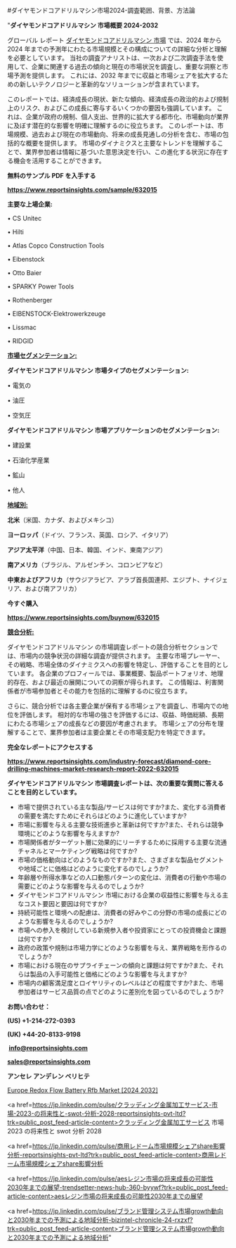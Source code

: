 #ダイヤモンドコアドリルマシン市場2024-調査範囲、背景、方法論

"<strong>ダイヤモンドコアドリルマシン 市場概要 2024-2032</strong>

グローバル レポート <a href=https://www.reportsinsights.com/sample/632015>ダイヤモンドコアドリルマシン 市場</a> では、2024 年から 2024 年までの予測年にわたる市場規模とその構成についての詳細な分析と理解を必要としています。 当社の調査アナリストは、一次および二次調査手法を使用して、企業に関連する過去の傾向と現在の市場状況を調査し、重要な洞察と市場予測を提供します。 これには、2032 年までに収益と市場シェアを拡大​​するための新しいテクノロジーと革新的なソリューションが含まれています。

このレポートでは、経済成長の現状、新たな傾向、経済成長の政治的および規制上のリスク、およびこの成長に寄与するいくつかの要因も強調しています。 これは、企業が政府の規制、個人支出、世界的に拡大する都市化、市場動向が業界に及ぼす潜在的な影響を明確に理解するのに役立ちます。 このレポートは、市場規模、過去および現在の市場動向、将来の成長見通しの分析を含む、市場の包括的な概要を提供します。 市場のダイナミクスと主要なトレンドを理解することで、業界参加者は情報に基づいた意思決定を行い、この進化する状況に存在する機会を活用することができます。

<strong><b>無料のサンプル PDF を入手する</b></strong>

<a href=https://www.reportsinsights.com/sample/632015><strong><u>https://www.reportsinsights.com/sample/632015</u></strong></a>

<strong>主要な上場企業:</strong>

• CS Unitec

• Hilti

• Atlas Copco Construction Tools

• Eibenstock

• Otto Baier

• SPARKY Power Tools

• Rothenberger

• EIBENSTOCK-Elektrowerkzeuge

• Lissmac

• RIDGID

<strong><u>市場セグメンテーション</u></strong><strong><u>:</u></strong>

<strong>ダイヤモンドコアドリルマシン 市場タイプのセグメンテーション:</strong>

• 電気の

• 油圧

• 空気圧

<strong>ダイヤモンドコアドリルマシン 市場アプリケーションのセグメンテーション:</strong>

• 建設業

• 石油化学産業

• 鉱山

• 他人

<strong><u>地域別</u></strong><strong><u>:</u></strong>

<strong>北米</strong>（米国、カナダ、およびメキシコ）

<strong>ヨーロッパ</strong>（ドイツ、フランス、英国、ロシア、イタリア）

<strong>アジア太平洋</strong>（中国、日本、韓国、インド、東南アジア）

<strong>南アメリカ</strong>（ブラジル、アルゼンチン、コロンビアなど）

<strong>中東およびアフリカ</strong>（サウジアラビア、アラブ首長国連邦、エジプト、ナイジェリア、および南アフリカ）

<strong>今すぐ購入</strong>

<a href=https://www.reportsinsights.com/buynow/632015><strong><u>https://www.reportsinsights.com/buynow/632015</u></strong></a>

<strong><u>競合分析:</u></strong>

ダイヤモンドコアドリルマシン の市場調査レポートの競合分析セクションでは、市場内の競争状況の詳細な調査が提供されます。 主要な市場プレーヤー、その戦略、市場全体のダイナミクスへの影響を特定し、評価することを目的としています。 各企業のプロフィールでは、事業概要、製品ポートフォリオ、地理的存在、および最近の展開についての洞察が得られます。 この情報は、利害関係者が市場参加者とその能力を包括的に理解するのに役立ちます。

さらに、競合分析では各主要企業が保有する市場シェアを調査し、市場内での地位を評価します。 相対的な市場の強さを評価するには、収益、時価総額、長期にわたる市場シェアの成長などの要因が考慮されます。 市場シェアの分布を理解することで、業界参加者は主要企業とその市場支配力を特定できます。

<strong>完全なレポートにアクセスする</strong>

<a href=https://www.reportsinsights.com/industry-forecast/diamond-core-drilling-machines-market-research-report-2022-632015><strong><u><b>https://www.reportsinsights.com/industry-forecast/diamond-core-drilling-machines-market-research-report-2022-632015</b></u></strong></a>

<strong><b>ダイヤモンドコアドリルマシン 市場調査レポートは、次の重要な質問に答えることを目的としています。</b></strong>
<ul>
  <li>市場で提供されている主な製品/サービスは何ですか?また、変化する消費者の需要を満たすためにそれらはどのように進化していますか?</li>
  <li>市場に影響を与える主要な技術進歩と革新は何ですか?また、それらは競争環境にどのような影響を与えますか?</li>
  <li>市場関係者がターゲット層に効果的にリーチするために採用する主要な流通チャネルとマーケティング戦略は何ですか?</li>
  <li>市場の価格動向はどのようなものですか?また、さまざまな製品セグメントや地域ごとに価格はどのように変化するのでしょうか?</li>
  <li>年齢層や所得水準などの人口動態パターンの変化は、消費者の行動や市場の需要にどのような影響を与えるのでしょうか?</li>
  <li>ダイヤモンドコアドリルマシン 市場における企業の収益性に影響を与える主なコスト要因と要因は何ですか?</li>
  <li>持続可能性と環境への配慮は、消費者の好みやこの分野の市場の成長にどのような影響を与えるのでしょうか?</li>
  <li>市場への参入を検討している新規参入者や投資家にとっての投資機会と課題は何ですか?</li>
  <li>政府の政策や規制は市場力学にどのような影響を与え、業界戦略を形作るのでしょうか?</li>
  <li>市場における現在のサプライチェーンの傾向と課題は何ですか?また、それらは製品の入手可能性と価格にどのような影響を与えますか?</li>
  <li>市場内の顧客満足度とロイヤリティのレベルはどの程度ですか?また、市場参加者はサービス品質の点でどのように差別化を図っているのでしょうか?</li>
</ul>
<strong>お問い合わせ：</strong>

<strong>(US) +1-214-272-0393</strong>

<strong>(UK) +44-20-8133-9198</strong>

<strong> </strong><a href=info@reportsinsights.com><strong><u>info@reportsinsights.com</u></strong></a>

<a href=sales@reportsinsights.com><strong><u>sales@reportsinsights.com</u></strong></a>

<strong>アンセレ アンデレン ベリヒテ</strong>

<a href=https://www.linkedin.com/pulse/europe-redox-flow-battery-rfb-market-analysis-t9waf/>Europe Redox Flow Battery Rfb Market [2024 2032]</a>

<a href=https://jp.linkedin.com/pulse/クラッディング金属加工サービス-市場-2023-の将来性と-swot-分析-2028-reportsinsights-pvt-ltd?trk=public_post_feed-article-content>クラッディング金属加工サービス 市場 2023 の将来性と swot 分析 2028</a>

<a href=https://jp.linkedin.com/pulse/商用レドーム市場規模シェアshare影響分析-reportsinsights-pvt-ltd?trk=public_post_feed-article-content>商用レドーム市場規模シェアshare影響分析</a>

<a href=https://jp.linkedin.com/pulse/aesレジン市場の将来成長の可能性2030年までの展望-trendsetter-news-hub-360-byywf?trk=public_post_feed-article-content>aesレジン市場の将来成長の可能性2030年までの展望</a>

<a href=https://jp.linkedin.com/pulse/ブランド管理システム市場growth動向と2030年までの予測による地域分析-bizintel-chronicle-24-rxzxf?trk=public_post_feed-article-content>ブランド管理システム市場growth動向と2030年までの予測による地域分析</a>"
